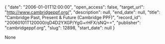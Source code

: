 {
  "date": "2006-01-01T12:00:00", 
  "open_access": false, 
  "target_url": "http://www.cambridgeppf.org/", 
  "description": null, 
  "end_date": null, 
  "title": "Cambridge Past, Present & Future (Cambridge PPF)", 
  "record_id": "20060101T120000/qD4D2YXGP/YgG+rHFX/sNQ==", 
  "publisher": "cambridgeppf.org", 
  "slug": 12898, 
  "start_date": null
}

None